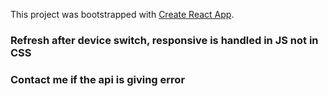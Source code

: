 This project was bootstrapped with [Create React App](https://github.com/facebook/create-react-app).


### Refresh after device switch, responsive is handled in JS not in CSS
### Contact me if the api is giving error